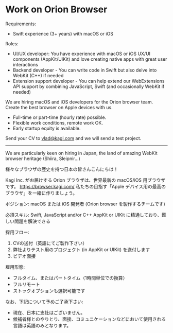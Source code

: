 # Work on Orion Browser

Requirements:

- Swift experience (3+ years) with macOS or iOS

Roles:

- UI/UX developer: You have experience with macOS or iOS UX/UI components (AppKit/UIKit) and love creating native apps with great user interactions
- Backend developer - You can write code in Swift but also delve into WebKit (C++) if needed
- Extension support developer - You can help extend our WebExtensions API support by combining JavaScript, Swift (and occasionally WebKit if needed)

We are hiring macOS and iOS developers for the Orion browser team.  Create the best browser on Apple devices with us.

- Full-time or part-time (hourly rate) possible.
- Flexible work conditions, remote work OK.
- Early startup equity is available.

Send your CV to [vlad@kagi.com](mailto:vlad@kagi.com) and we will send a test project.

---

We are particularly keen on hiring in Japan, the land of amazing WebKit browser heritage (Shiira, Sleipnir...)

様々なブラウザの歴史を持つ日本の皆さんこんにちは！

Kagi Inc. がお届けする Orion ブラウザは、世界最新の macOS/iOS 用ブラウザです。
https://browser.kagi.com/
私たちの目指す「Apple デバイス用の最高のブラウザ」を一緒に作りましょう。

ポジション:
macOS または iOS 開発者 (Orion browser を製作するチームです)

必須スキル:
Swift, JavaScript and/or C++
AppKit or UIKit に精通しており、難しい問題を解決できる

採用フロー:

1. CVの送付（英語にてご製作下さい）
2. 弊社よりテスト用のプロジェクト (in AppKit or UIKit) を送付します
3. ビデオ面接

雇用形態:

- フルタイム、またはパートタイム（1時間単位での換算）
- フルリモート
- ストックオプションも選択可能です

なお、下記について予めご了承下さい:

- 現在、日本に支社はございません。
- 候補者様とのやりとり、面接、コミュニケーションなどにおいて使用される言語は英語のみとなります。
